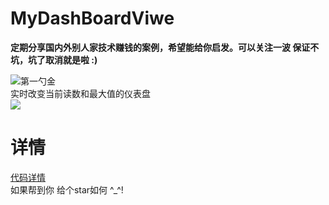# MyDashBoardViwe

<b>定期分享国内外别人家技术赚钱的案例，希望能给你启发。可以关注一波 保证不坑，坑了取消就是啦 :) </b>

![第一勺金](https://upload-images.jianshu.io/upload_images/5415899-fcb0f0ad7b8e1df9.jpg)
<br/>
实时改变当前读数和最大值的仪表盘
<br/>
![](https://github.com/GuoZhaoHui628/MyDashBoardViwe/raw/master/1111223.gif)
<br/>
# 详情
[代码详情](http://blog.csdn.net/guozhaohui628/article/details/78956393)
<br/>
如果帮到你 给个star如何 ^_^!

